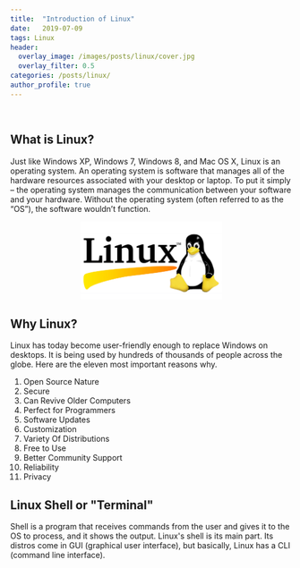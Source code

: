 ```yaml
---
title:  "Introduction of Linux"
date:   2019-07-09
tags: Linux
header:
  overlay_image: /images/posts/linux/cover.jpg
  overlay_filter: 0.5
categories: /posts/linux/
author_profile: true
---
```


<br>


## What is Linux?

Just like Windows XP, Windows 7, Windows 8, and Mac OS X, Linux is an operating system. An operating system is software that manages all of the hardware resources associated with your desktop or laptop. To put it simply – the operating system manages the communication between your software and your hardware. Without the operating system (often referred to as the “OS”), the software wouldn’t function.

<div style="text-align:center"><img src="/images/posts/linux/linux.jpg" width="50%" height="50%"/></div>

## Why Linux?

Linux has today become user-friendly enough to replace Windows on desktops. It is being used by hundreds of thousands of people across the globe. Here are the eleven most important reasons why.<br>

1. Open Source Nature
2. Secure
3. Can Revive Older Computers
4. Perfect for Programmers
5. Software Updates
6. Customization
7. Variety Of Distributions
8. Free to Use
9. Better Community Support
10. Reliability
11. Privacy

## Linux Shell or "Terminal"

Shell is a program that receives commands from the user and gives it to the OS to process, and it shows the output. Linux's shell is its main part. Its distros come in GUI (graphical user interface), but basically, Linux has a CLI (command line interface).

